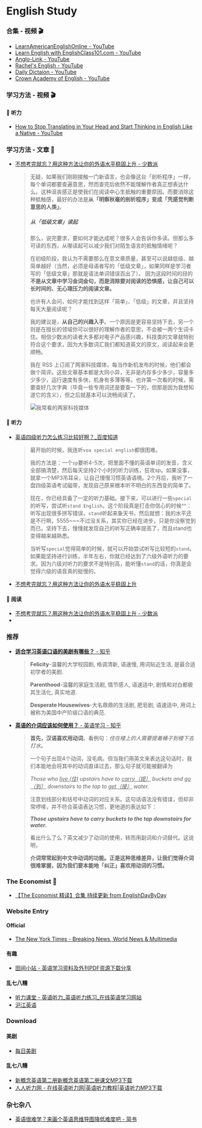 # English Study

### 合集 - 视频 :clapper:

- [LearnAmericanEnglishOnline - YouTube](https://www.youtube.com/channel/UCMeww2ETqopwoMSe6ILM1eA)
- [Learn English with EnglishClass101.com - YouTube](https://www.youtube.com/channel/UCeTVoczn9NOZA9blls3YgUg)
- [Anglo-Link - YouTube](https://www.youtube.com/channel/UCaRMivfyupj3ucUyJbZbCNg)
- [Rachel's English - YouTube](https://www.youtube.com/channel/UCvn_XCl_mgQmt3sD753zdJA)
- [Daily Dictaion - YouTube](https://www.youtube.com/playlist?list=PLSHgjdBVM7GwUrd7t9K0t7WaxBFnX7JwY)
- [Crown Academy of English - YouTube](https://www.youtube.com/channel/UCSHhm94gQifhWmO5LhQk2XQ)

### 学习方法 - 视频 :clapper:

#### :arrow_down_small: 听力

- [How to Stop Translating in Your Head and Start Thinking in English Like a Native - YouTube](https://www.youtube.com/watch?v=FUW_FN8uzy0)



### 学习方法 - 文章 :page_with_curl:

- [不想考完就忘？用这种方法让你的外语水平稳固上升 - 少数派](https://sspai.com/post/45901)

  > 无疑，如果我们刚刚接触一门新语言，也会像这台「剖析程序」一样，每个单词都要查遍意思，然而查完后依然不能理解作者真正想表达什么。这种沮丧感正是使我们在阅读中心生抵触的重要原因。而要消除这种抵触感，最好的办法是**从「明察秋毫的剖析程序」变成「凭感觉判断意思的人类」**。
  >
  > ##### 从「低级文章」读起
  >
  > 那么，说完要求，要如何才能达成呢？很多人会告诉你多读。但那么多可读的东西，从哪读起可以减少我们对陌生语言的抵触情绪呢？
  >
  > 在初级阶段，我认为不需要那么在意文章质量，甚至可以说越低级、越简单越好（当然，必须是母语者写的「低级文章」，如果同样是学习者写的「低级文章」那就是语法单词错误百出了）。 因为这段时间的目的**不是从文章中学习金词金句，而是消除要对阅读的恐惧感，让自己可以长时间的、无心理压力的阅读文章。**
  >
  > 也许有人会问，如何才能找到这样「简单」、「低级」的文章，并且坚持每天大量阅读呢？
  >
  > 我的建议是，**从自己的兴趣入手**。一个原因是更容易坚持下去，另一个则是在擅长的领域你可以很好的理解作者的意思，不会被一两个生词卡住。相信少数派的读者大多都对电子产品感兴趣，科技类的文章就特别符合这个要求，因为大多数词汇我们都知道英文的原文，阅读起来会更顺畅。
  >
  > 我在 RSS 上订阅了两家科技媒体，每当作新机发布的时候，他们都会做个简评。这些文章基本都是大同小异，无非是内存多少多少，容量多少多少，运行速度有多快，机身有多薄等等。也许第一次看的时候，需要查好几次字典（毕竟一些专用词还是要查一下的，但那是因为我想知道它的含义），但之后就基本可以流畅阅读了。
  >
  >
  >
  > ![我常看的两家科技媒体](https://cdn.sspai.com/2018/08/11/1afa7c492cd6326becf0c373152d321e.png?imageView2/2/w/1120/q/90/interlace/1/ignore-error/1)

#### :arrow_down_small: ​听力

- [英语四级听力怎么练习比较好啊？_百度知道](http://zhidao.baidu.com/link?url=7Nz8OElVtaDTdk12lGUDa4Nj_yBQfwfKwltuoER-cOdrkJyVREEzc2cnfGJpQMnxi28uLUpvxEr61M4zx-hRzWqkRKwiAC5STQkDa2MYdnG)

  > 最开始的时候，我连听`voa special english`都很困难。
  >
  > 我的方法是：一个`sp`要听4-5次，把里面不懂的英语单词的发音，含义全部搞清楚，然后每天坚持2个小时的听力训练，狂攻sp。如果没事，就拿一个MP3吊耳朵，让自己慢慢习惯英语语境。2个月后，我听了一盘四级英语考试磁带，发现自己原来根本听不明白的东西变的简单了。  
  >
  > 现在，你已经具备了一定的听力基础。接下来，可以进行一些`special`的听写，尝试听`stand English`。这个阶段真是打击你信心的时候^^：听写出现很多拼写错误，`stand`听起来象天书，然后就想：我的水平还是不行啊，5555~~~不过没关系，其实你已经在进步，只是你没察觉到而已。坚持下去，慢慢就发现自己的听写正确率提高了，而且stand也变得越来越熟悉。
  >
  > 当听写`special`觉得简单的时候，就可以开始尝试听写比较短的`stand`。如果能坚持进行训练，半年左右，你就已经达到了六级外语听力的要求。因为六级对听力的要求不是特别高，能听懂`stand`的话，你真是会觉得六级的语音真的挺慢的。

- [不想考完就忘？用这种方法让你的外语水平稳固上升](https://sspai.com/post/45901#ss-1-1534130351433)

#### :arrow_down_small: 阅读

- [不想考完就忘？用这种方法让你的外语水平稳固上升 - 少数派](https://sspai.com/post/45901#ss-1-1534130351433)
- 

### 推荐

- [**适合学习英语口语的美剧有哪些？** - 知乎](http://www.zhihu.com/question/19806142)

  > **Felicity**-温馨的大学校园剧, 格调清新, 语速慢, 用词贴近生活, 是最合适初学者的美剧.
  >
  > **Parenthood**-温馨的家庭生活剧, 情节感人, 语速适中, 剧情和对白都极其生活化, 真实地道. 
  >
  > **Desperate Housewives**-大名鼎鼎的生活剧, 肥皂剧, 语速适中, 用词上被称为美国中产阶级口语的典范.

- [**英语的介词应该如何使用？** - 英语学习 - 知乎](https://www.zhihu.com/question/20530689)

  > **首先，汉语喜欢用动词**。看例句：*住在楼上的人需要提着桶子到楼下去打水。*
  >
  > 一个句子出现4个动词，没毛病。但当我们用英文来表达这句话时，我们本能地会将其中的动词直译过去，那么句子就可能被翻译为
  >
  >  *Those who <u>live (住)</u> upstairs have to <u>carry（提）</u> buckets and g<u>o（到）</u> downstairs to the tap to <u>get（接）</u> water.*
  >
  > 注意划线部分和括号中动词的对应关系。这句话语法没有错误，但却非常啰嗦，并不符合英语表达习惯，更地道的表达如下：
  >
  >  ***Those upstairs have to carry buckets to the tap downstairs for water.***
  >
  > 看出什么了么？英文减少了动词的使用，转而用副词和介词替代。这说明，
  >
  > **介词常常起到中文中动词的功能。正是这种思维差异，让我们觉得介词很难掌握，因为我们要本能地「纠正」喜欢用动词的习惯。** 

### The Economist :newspaper:

- [【The Economist 精读】合集 持续更新 from EnglishDayByDay](https://mp.weixin.qq.com/s/vlGalkdd9T7jke_4-VO92A?scene=25#wechat_redirect)

### Website Entry

#### Official

- [The New York Times - Breaking News, World News & Multimedia](http://www.nytimes.com/?_ga=1.204680088.922970735.1482993398)

#### 有趣

- [田间小站 - 英语学习资料及外刊PDF资源下载分享](http://www.tianfateng.cn/)

#### 乱七八糟

- [听力课堂 - 英语听力_英语听力练习_在线英语学习网站](http://www.tingclass.net/)
- [沪江英语](http://www.hjenglish.com/)

### Download

#### 美剧

- [每日美剧](http://www.meirimeiju.com)

#### 乱七八糟

- [新概念英语第二册新概念英语第二册课文MP3下载](http://www.hjenglish.com/nce/xingainian2/)
- [人人听力网 - 在线英语听力网|英语听力教程|英语听力MP3下载](http://www.rrting.net/)

### 杂七杂八

- [英语很难学？来画个英语思维导图降低难度吧 - 简书](https://www.jianshu.com/p/0dbaf5fd1cd7)